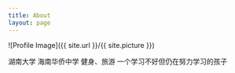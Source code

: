```yaml
---
title: About
layout: page
---
```

![Profile Image]({{ site.url }}/{{ site.picture }})

湖南大学
海南华侨中学
健身、旅游
一个学习不好但仍在努力学习的孩子